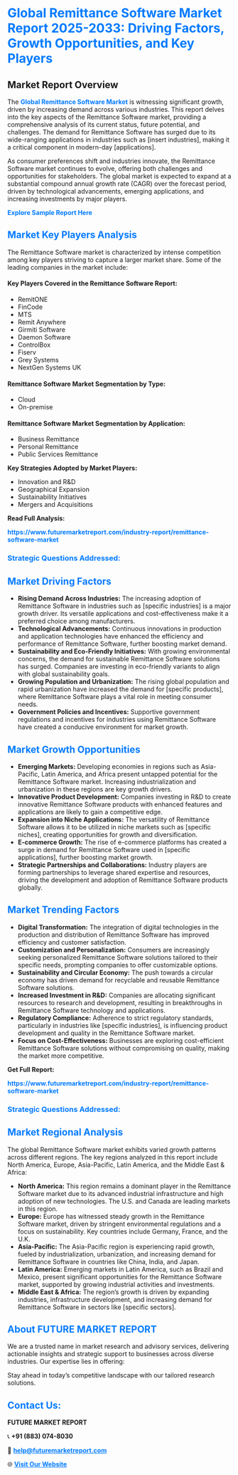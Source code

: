 <h1 style="color: #007BFF;">Global Remittance Software Market Report 2025-2033: Driving Factors, Growth Opportunities, and Key Players</h1>

<section id="overview">
<h2>Market Report Overview</h2>
<p>The <a href="https://www.futuremarketreport.com/industry-report/remittance-software-market" style="color: #007BFF; text-decoration: none;"><strong>Global Remittance Software Market</strong></a> is witnessing significant growth, driven by increasing demand across various industries. This report delves into the key aspects of the Remittance Software market, providing a comprehensive analysis of its current status, future potential, and challenges. The demand for Remittance Software has surged due to its wide-ranging applications in industries such as [insert industries], making it a critical component in modern-day [applications].</p>
<p>As consumer preferences shift and industries innovate, the Remittance Software market continues to evolve, offering both challenges and opportunities for stakeholders. The global market is expected to expand at a substantial compound annual growth rate (CAGR) over the forecast period, driven by technological advancements, emerging applications, and increasing investments by major players.</p>
</section>

<section id="overview">
<p><a href="https://www.futuremarketreport.com/request-sample/reportId=61782" style="color: #007BFF; text-decoration: none;"><strong>Explore Sample Report Here</strong></a></p>
</section>

<section id="key-players">
<h2 style="color: #007BFF;">Market Key Players Analysis</h2>
<p>The Remittance Software market is characterized by intense competition among key players striving to capture a larger market share. Some of the leading companies in the market include:</p>
<h4>Key Players Covered in the Remittance Software Report:</h4>
<ul><li>RemitONE</li><li>FinCode</li><li>MTS</li><li>Remit Anywhere</li><li>Girmiti Software</li><li>Daemon Software</li><li>ControlBox</li><li>Fiserv</li><li>Grey Systems</li><li>NextGen Systems UK</li></ul>
<h4>Remittance Software Market Segmentation by Type:</h4>
<ul><li>Cloud</li><li>On-premise</li></ul>

<h4>Remittance Software Market Segmentation by Application:</h4>
<ul><li>Business Remittance</li><li>Personal Remittance</li><li>Public Services Remittance</li></ul>
<p><strong>Key Strategies Adopted by Market Players:</strong></p>
<ul>
<li>Innovation and R&D</li>
<li>Geographical Expansion</li>
<li>Sustainability Initiatives</li>
<li>Mergers and Acquisitions</li>
</ul>
</section>

<section>
<p><strong>Read Full Analysis: </strong></p><a href="https://www.futuremarketreport.com/industry-report/remittance-software-market" style="color: #007BFF; text-decoration: none;"><strong>https://www.futuremarketreport.com/industry-report/remittance-software-market</strong></a>
<h3 style="color: #007BFF;">Strategic Questions Addressed:</h3>
</section>

<section id="driving-factors">
<h2 style="color: #007BFF;">Market Driving Factors</h2>
<ul>
<li><strong>Rising Demand Across Industries:</strong> The increasing adoption of Remittance Software in industries such as [specific industries] is a major growth driver. Its versatile applications and cost-effectiveness make it a preferred choice among manufacturers.</li>
<li><strong>Technological Advancements:</strong> Continuous innovations in production and application technologies have enhanced the efficiency and performance of Remittance Software, further boosting market demand.</li>
<li><strong>Sustainability and Eco-Friendly Initiatives:</strong> With growing environmental concerns, the demand for sustainable Remittance Software solutions has surged. Companies are investing in eco-friendly variants to align with global sustainability goals.</li>
<li><strong>Growing Population and Urbanization:</strong> The rising global population and rapid urbanization have increased the demand for [specific products], where Remittance Software plays a vital role in meeting consumer needs.</li>
<li><strong>Government Policies and Incentives:</strong> Supportive government regulations and incentives for industries using Remittance Software have created a conducive environment for market growth.</li>
</ul>
</section>

<section id="growth-opportunities">
<h2 style="color: #007BFF;">Market Growth Opportunities</h2>
<ul>
<li><strong>Emerging Markets:</strong> Developing economies in regions such as Asia-Pacific, Latin America, and Africa present untapped potential for the Remittance Software market. Increasing industrialization and urbanization in these regions are key growth drivers.</li>
<li><strong>Innovative Product Development:</strong> Companies investing in R&D to create innovative Remittance Software products with enhanced features and applications are likely to gain a competitive edge.</li>
<li><strong>Expansion into Niche Applications:</strong> The versatility of Remittance Software allows it to be utilized in niche markets such as [specific niches], creating opportunities for growth and diversification.</li>
<li><strong>E-commerce Growth:</strong> The rise of e-commerce platforms has created a surge in demand for Remittance Software used in [specific applications], further boosting market growth.</li>
<li><strong>Strategic Partnerships and Collaborations:</strong> Industry players are forming partnerships to leverage shared expertise and resources, driving the development and adoption of Remittance Software products globally.</li>
</ul>
</section>

<section id="trending-factors">
<h2 style="color: #007BFF;">Market Trending Factors</h2>
<ul>
<li><strong>Digital Transformation:</strong> The integration of digital technologies in the production and distribution of Remittance Software has improved efficiency and customer satisfaction.</li>
<li><strong>Customization and Personalization:</strong> Consumers are increasingly seeking personalized Remittance Software solutions tailored to their specific needs, prompting companies to offer customizable options.</li>
<li><strong>Sustainability and Circular Economy:</strong> The push towards a circular economy has driven demand for recyclable and reusable Remittance Software solutions.</li>
<li><strong>Increased Investment in R&D:</strong> Companies are allocating significant resources to research and development, resulting in breakthroughs in Remittance Software technology and applications.</li>
<li><strong>Regulatory Compliance:</strong> Adherence to strict regulatory standards, particularly in industries like [specific industries], is influencing product development and quality in the Remittance Software market.</li>
<li><strong>Focus on Cost-Effectiveness:</strong> Businesses are exploring cost-efficient Remittance Software solutions without compromising on quality, making the market more competitive.</li>
</ul>
</section>

<section>
<p><strong>Get Full Report: </strong></p><a href="https://www.futuremarketreport.com/industry-report/remittance-software-market" style="color: #007BFF; text-decoration: none;"><strong>https://www.futuremarketreport.com/industry-report/remittance-software-market</strong></a>
<h3 style="color: #007BFF;">Strategic Questions Addressed:</h3>
</section>


<section id="regional-analysis">
<h2 style="color: #007BFF;">Market Regional Analysis</h2>
<p>The global Remittance Software market exhibits varied growth patterns across different regions. The key regions analyzed in this report include North America, Europe, Asia-Pacific, Latin America, and the Middle East & Africa:</p>
<ul>
<li><strong>North America:</strong> This region remains a dominant player in the Remittance Software market due to its advanced industrial infrastructure and high adoption of new technologies. The U.S. and Canada are leading markets in this region.</li>
<li><strong>Europe:</strong> Europe has witnessed steady growth in the Remittance Software market, driven by stringent environmental regulations and a focus on sustainability. Key countries include Germany, France, and the U.K.</li>
<li><strong>Asia-Pacific:</strong> The Asia-Pacific region is experiencing rapid growth, fueled by industrialization, urbanization, and increasing demand for Remittance Software in countries like China, India, and Japan.</li>
<li><strong>Latin America:</strong> Emerging markets in Latin America, such as Brazil and Mexico, present significant opportunities for the Remittance Software market, supported by growing industrial activities and investments.</li>
<li><strong>Middle East & Africa:</strong> The region’s growth is driven by expanding industries, infrastructure development, and increasing demand for Remittance Software in sectors like [specific sectors].</li>
</ul>
</section>

<footer>
<h2 style="color: #007BFF;">About FUTURE MARKET REPORT</h2>
<p>We are a trusted name in market research and advisory services, delivering actionable insights and strategic support to businesses across diverse industries. Our expertise lies in offering:</p>

<p>Stay ahead in today’s competitive landscape with our tailored research solutions.</p>

<h2 style="color: #007BFF;">Contact Us:</h2>
<p><strong>FUTURE MARKET REPORT</strong></p>
<p>📞 <strong>+91 (883) 074-8030</strong></p>
<p>📧 <strong><a href="mailto:help@futuremarketreport.com" style="color: #007BFF;">help@futuremarketreport.com</a></strong></p>
<p>🌐 <strong><a href="https://www.futuremarketreport.com/" style="color: #007BFF;">Visit Our Website</a></strong></p>
</footer>